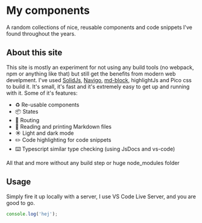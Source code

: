 # My components

A random collections of nice, reusable components and code snippets I've found throughout the years.

## About this site

This site is mostly an experiment for not using any build tools (no webpack, npm or anything like that) but still get the benefits from modern web develpment. I've used [SolidJs](https://https://www.solidjs.com), [Navigo](https://github.com/krasimir/navigo), [md-block](https://md-block.verou.me), highlightJs and Pico css to build it. It's small, it's fast and it's extremely easy to get up and running with it. Some of it's features:

-   ♻️ Re-usable components
-   📦 States
-   🔀 Routing
-   📙 Reading and printing Markdown files
-   ☀️ Light and dark mode
-   ✏️ Code highlighting for code snippets
-   ⌨️ Typescript similar type checking (using JsDocs and vs-code)

All that and more without any build step or huge node_modules folder

## Usage

Simply fire it up locally with a server, I use VS Code Live Server, and you are good to go.

```javascript
console.log('hej');
```
